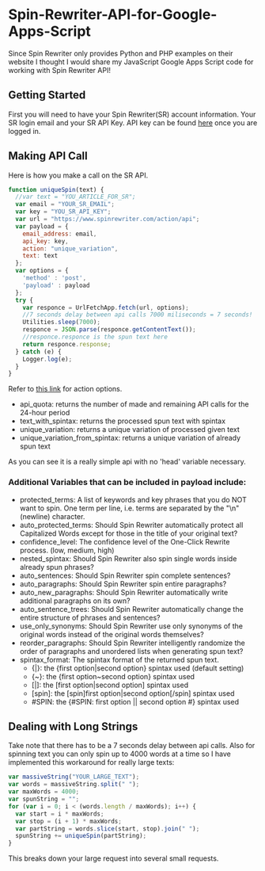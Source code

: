 # Spin-Rewriter-API-for-Google-Apps-Script
Since Spin Rewriter only provides Python and PHP examples on their website I thought I would share my JavaScript Google Apps Script code for working with Spin Rewriter API!
## Getting Started
First you will need to have your Spin Rewriter(SR) account information.  Your SR login email and your SR API Key.  API key can be found [here](https://www.spinrewriter.com/cp-api) once you are logged in.
## Making API Call
Here is how you make a call on the SR API.

```javascript
function uniqueSpin(text) {
  //var text = "YOU_ARTICLE_FOR_SR";
  var email = "YOUR_SR_EMAIL";
  var key = "YOU_SR_API_KEY";
  var url = "https://www.spinrewriter.com/action/api";
  var payload = {
    email_address: email,
    api_key: key,
    action: "unique_variation",
    text: text
  };
  var options = {
    'method' : 'post',
    'payload' : payload
  };
  try {
    var responce = UrlFetchApp.fetch(url, options);
    //7 seconds delay between api calls 7000 miliseconds = 7 seconds!
    Utilities.sleep(7000);
    responce = JSON.parse(responce.getContentText());
    //responce.responce is the spun text here
    return responce.response;
  } catch (e) {
    Logger.log(e);
  }
}
```
Refer to [this link](https://www.spinrewriter.com/cp-api-documentation) for action options.
- api_quota: returns the number of made and remaining API calls for the 24-hour period
- text_with_spintax: returns the processed spun text with spintax
- unique_variation: returns a unique variation of processed given text
- unique_variation_from_spintax: returns a unique variation of already spun text

As you can see it is a really simple api with no 'head' variable necessary.
### Additional Variables that can be included in payload include:

- protected_terms: A list of keywords and key phrases that you do NOT want to spin. One term per line, i.e. terms are separated by the "\n" (newline) character.
- auto_protected_terms: Should Spin Rewriter automatically protect all Capitalized Words except for those in the title of your original text?
- confidence_level: The confidence level of the One-Click Rewrite process. (low, medium, high)
- nested_spintax: Should Spin Rewriter also spin single words inside already spun phrases?
- auto_sentences: Should Spin Rewriter spin complete sentences?
- auto_paragraphs: Should Spin Rewriter spin entire paragraphs?
- auto_new_paragraphs: Should Spin Rewriter automatically write additional paragraphs on its own?
- auto_sentence_trees: Should Spin Rewriter automatically change the entire structure of phrases and sentences?
- use_only_synonyms: Should Spin Rewriter use only synonyms of the original words instead of the original words themselves?
- reorder_paragraphs: Should Spin Rewriter intelligently randomize the order of paragraphs and unordered lists when generating spun text?
- spintax_format: The spintax format of the returned spun text.
  - {|}: the {first option|second option} spintax used (default setting)
  - {~}: the {first option~second option} spintax used
  - \[|\]: the \[first option|second option\] spintax used
  - \[spin\]: the \[spin\]first option|second option\[/spin\] spintax used
  - #SPIN: the {#SPIN: first option || second option #} spintax used
## Dealing with Long Strings
Take note that there has to be a 7 seconds delay between api calls.  Also for spinning text you can only spin up to 4000 words at a time so I have implemented this workaround for really large texts:
```javascript
var massiveString("YOUR_LARGE_TEXT");
var words = massiveString.split(" ");
var maxWords = 4000;
var spunString = "";
for (var i = 0; i < (words.length / maxWords); i++) {
  var start = i * maxWords;
  var stop = (i + 1) * maxWords;
  var partString = words.slice(start, stop).join(" ");
  spunString += uniqueSpin(partString);
}
```
This breaks down your large request into several small requests.

